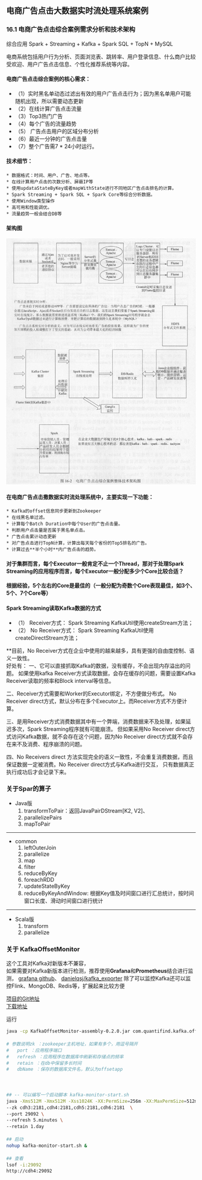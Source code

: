 电商广告点击大数据实时流处理系统案例
---

### 16.1 电商广告点击综合案例需求分析和技术架构
综合应用 Spark + Streaming + Kafka + Spark SQL + TopN + MySQL  

电商系统包括用户行为分析、页面浏览表、跳转率、用户登录信息、什么商户比较受欢迎、用户广告点击信息、个性化推荐系统等内容。  
  
#### 电商广告点击综合案例的核心需求：
* （1）实时黑名单动态过滤出有效的用户广告点击行为；因为黑名单用户可能随机出现，所以需要动态更新  
* （2）在线计算广告点击流量  
* （3）Top3热门广告  
* （4）每个广告的流量趋势
* （5） 广告点击用户的区域分布分析
* （6）最近一分钟的广告点击量
* （7）整个广告需7 * 24小时运行。
  
  
#### 技术细节：
    * 数据格式：时间、用户、广告、地点等。
    * 在线计算用户点击的次数分析、屏蔽IP等
    * 使用updataStateByKey或者mapWithState进行不同地区广告点击排名的计算。
    * Spark Streaming + Spark SQL + Spark Core等综合分析数据。
    * 使用Window类型操作
    * 高可用和性能调优。
    * 流量趋势一般会结合DB等
    
#### 架构图
![电商广告点击综合案例整体技术架构图.jpeg](./src/main/resources/电商广告点击综合案例整体技术架构图.jpeg)
    
  
#### 在电商广告点击撒数据实时流处理系统中，主要实现一下功能：  
    * Kafka的offset信息同步更新到Zookeeper  
    * 在线黑名单过滤。  
    * 计算每个Batch Duration中每个User的广告点击量。
    * 判断用户点击量是否属于黑名单点击。
    * 广告点击累计动态更新
    * 对广告点击进行TopN计算，计算出每天每个省份的Top5排名的广告。
    * 计算过去**半个小时**内广告点击的趋势。
    
    
#### 对于集群而言，每个Executor一般肯定不止一个Thread，那对于处理Spark Streaming的应用程序而言，每个Executor一般分配多少个Core比较合适？
**根据经验，5个左右的Core是最佳的（一般分配为奇数个Core表现最佳，如3个、5个、7个Core等）**


#### Spark Streaming读取Kafka数据的方式  
* （1） Receiver方式： Spark Streaming KafkaUtil使用createStream方法；  
* （2） No Receiver方式： Spark Streaming KafkaUtil使用createDirectStream方法；  

**目前，No Receiver方式在企业中使用的越来越多，具有更强的自由度控制、语义一致性。  
好处有：
一、它可以直接抓取Kafka的数据，没有缓存，不会出现内存溢出的问题。
如果使用kafka Receiver方式读取数据，会存在缓存的问题，需要设置Kafka Receiver读取的频率和Block interval等信息。

二、Receiver方式需要和Worker的Executor绑定，不方便做分布式。
No Receiver direct方式，默认分布在多个Executor上。而Receiver方式不方便计算。

三、是用Receiver方式消费数据其中有一个弊端，消费数据来不及处理，如果延迟多次，Spark Streaming程序就有可能崩溃。
但如果采用No Receiver direct方式访问Kafka数据，就不会存在这个问题，因为No Receiver direct方式就不会存在来不及消费、程序崩溃的问题。  

四、No Receivers direct 方法实现完全的语义一致性，不会重复消费数据，而且保证数据一定被消费。No Receiver direct方式与Kafka进行交互，
只有数据真正执行成功后才会记录下来。



### 关于Spar的算子
+ Java版
    1. transformToPair：返回JavaPairDStream[K2, V2]、
    2. parallelizePairs
    3. mapToPair
---   
* common
    1. leftOuterJoin 
    2. parallelize
    3. map
    4. filter
    5. reduceByKey
    6. foreachRDD
    7. updateStateByKey
    8. reduceByKeyAndWindow:    根据Key值及时间窗口进行汇总统计，按时间窗口长度、滑动时间窗口进行统计

***
- Scala版
    1. transform 
    2. parallelize
    
    
### 关于 KafkaOffsetMonitor
这个工具对Kafka对新版本不兼容，  
如果需要对Kafka新版本进行检测，推荐使用**Grafana**和**Prometheus**结合进行监测，
[grafana github](https://github.com/grafana/grafana)、
[danielqsj/kafka_exporter](https://github.com/danielqsj/kafka_exporter)
除了可以监控Kafka还可以监控Flink、MongoDB、Redis等，扩展起来比较方便  
  

[项目的Git地址](https://github.com/quantifind/KafkaOffsetMonitor/releases)  
[下载地址](https://github.com/quantifind/KafkaOffsetMonitor/releases/download/v0.2.0/KafkaOffsetMonitor-assembly-0.2.0.jar)  

运行
```bash
java -cp KafkaOffsetMonitor-assembly-0.2.0.jar com.quantifind.kafka.offsetapp.OffsetGetterWeb --zk cdh3:2181,cdh4:2181,cdh5:2181,cdh6:2181  --port 20992 --refresh 5.minutes --retain 1.day

# 参数说明zk ：zookeeper主机地址，如果有多个，用逗号隔开
#   port ：应用程序端口
#   refresh ：应用程序在数据库中刷新和存储点的频率
#   retain ：在db中保留多长时间
#   dbName ：保存的数据库文件名，默认为offsetapp



## -- 可以编写一个启动脚本 kafka-monitor-start.sh
java -Xms512M -Xmx512M -Xss1024K -XX:PermSize=256m -XX:MaxPermSize=512m -cp KafkaOffsetMonitor-assembly-0.2.0.jar com.quantifind.kafka.offsetapp.OffsetGetterWeb \
--zk cdh3:2181,cdh4:2181,cdh5:2181,cdh6:2181  \
--port 29092 \
--refresh 5.minutes \
--retain 1.day

## 启动 
nohup kafka-monitor-start.sh &

## 查看 
lsof -i:29092
http://cdh4:29092

```




